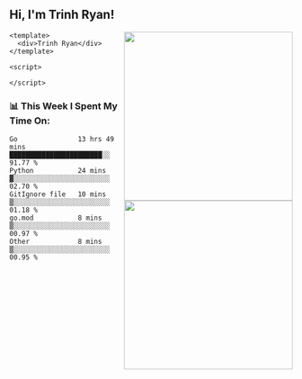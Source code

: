<h2> Hi, I'm Trinh Ryan!</h2>
<img align='right' src="https://github-readme-stats.vercel.app/api?username=trinhnv1205&show_icons=true&theme=radical" width="300">


```vue
<template>
  <div>Trinh Ryan</div>
</template>

<script>

</script>
```



<h3>📊 This Week I Spent My Time On:</h3>
<img align='right' src="https://spotify-github-profile.vercel.app/api/view?uid=dayjackson56081&cover_image=true&theme=novatorem" width="300">

<!--START_SECTION:waka-->
```text
Go               13 hrs 49 mins  ███████████████████████░░   91.77 % 
Python           24 mins         ▓░░░░░░░░░░░░░░░░░░░░░░░░   02.70 % 
GitIgnore file   10 mins         ▒░░░░░░░░░░░░░░░░░░░░░░░░   01.18 % 
go.mod           8 mins          ▒░░░░░░░░░░░░░░░░░░░░░░░░   00.97 % 
Other            8 mins          ▒░░░░░░░░░░░░░░░░░░░░░░░░   00.95 % 
```
<!--END_SECTION:waka-->
